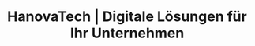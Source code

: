 ---
title: HanovaTech | Digitale Lösungen für Ihr Unternehmen
description: Der Dienstleister für IT-Consulting, Managed Services, Software Solutions und Cybersecurity in Hannover. Ihr Partner für die Digitalisierung Ihres Unternehmens!
heroSection:
  title: Digitale Lösungen für Ihr Unternehmen
  description: Wir finden nachhaltige Lösungen für Ihre digitalen Herausforderungen. Damit Sie sich auf Ihre Arbeit konzentrieren können.
  image: /images/uploads/illustration.png
servicesSection:
  heading: Digitale Lösungen
  title: Alles für Ihren digitalen Arbeitsplatz
  description: Gemeinsam entwickeln wir ein digitales Arbeitsumfeld, welches kurzfristige Verbesserungen und dauerhafte Zuverlässigkeit für Ihre Prozesse bietet.
  services:
    - name: IT-Consulting
      description: Wir unterstützen Sie von der Anforderungsanalyse über Einrichtung bis zur Mitarbeiterschulung in Ihrem Unternehmen.
      icon: <path stroke-linecap="round" stroke-linejoin="round" d="M20.25 8.511c.884.284 1.5 1.128 1.5 2.097v4.286c0 1.136-.847 2.1-1.98 2.193-.34.027-.68.052-1.02.072v3.091l-3-3c-1.354 0-2.694-.055-4.02-.163a2.115 2.115 0 01-.825-.242m9.345-8.334a2.126 2.126 0 00-.476-.095 48.64 48.64 0 00-8.048 0c-1.131.094-1.976 1.057-1.976 2.192v4.286c0 .837.46 1.58 1.155 1.951m9.345-8.334V6.637c0-1.621-1.152-3.026-2.76-3.235A48.455 48.455 0 0011.25 3c-2.115 0-4.198.137-6.24.402-1.608.209-2.76 1.614-2.76 3.235v6.226c0 1.621 1.152 3.026 2.76 3.235.577.075 1.157.14 1.74.194V21l4.155-4.155"></path>
    - name: Managed Services
      description: Wir übernehmen die Einrichtung und die anschließende Betreuung Ihrer IT-Systeme damit Sie es nicht tun müssen.
      icon: <path stroke-linecap="round" stroke-linejoin="round" d="M5.25 14.25h13.5m-13.5 0a3 3 0 01-3-3m3 3a3 3 0 100 6h13.5a3 3 0 100-6m-16.5-3a3 3 0 013-3h13.5a3 3 0 013 3m-19.5 0a4.5 4.5 0 01.9-2.7L5.737 5.1a3.375 3.375 0 012.7-1.35h7.126c1.062 0 2.062.5 2.7 1.35l2.587 3.45a4.5 4.5 0 01.9 2.7m0 0a3 3 0 01-3 3m0 3h.008v.008h-.008v-.008zm0-6h.008v.008h-.008v-.008zm-3 6h.008v.008h-.008v-.008zm0-6h.008v.008h-.008v-.008z"></path>
    - name: Informationssicherheit
      description: Ihre Daten sind die Grundlage Ihres Geschäftsprozesses und wir helfen Ihnen diese abzusichern, um Problemen vorzugreifen.
      icon: <path stroke-linecap="round" stroke-linejoin="round" d="M16.5 10.5V6.75a4.5 4.5 0 10-9 0v3.75m-.75 11.25h10.5a2.25 2.25 0 002.25-2.25v-6.75a2.25 2.25 0 00-2.25-2.25H6.75a2.25 2.25 0 00-2.25 2.25v6.75a2.25 2.25 0 002.25 2.25z"></path>
    - name: Softwareentwicklung
      description: Daten von A nach B. Mit Hilfe von individuell entwickelten Schnittstellen verbinden wir Ihre Systeme miteinander.
      icon: <path stroke-linecap="round" stroke-linejoin="round" d="M6.75 7.5l3 2.25-3 2.25m4.5 0h3m-9 8.25h13.5A2.25 2.25 0 0021 18V6a2.25 2.25 0 00-2.25-2.25H5.25A2.25 2.25 0 003 6v12a2.25 2.25 0 002.25 2.25z"></path>
  carousel:
    - /images/services/M365_Tools.png
    - http://via.placeholder.com/1200x400
teamSection:
  title: Unser Team
  description: Wir sind ein dynamisches und junges Team, welches Ihnen bei der Digitalisierung Ihres Unternehmens mit tatendrang zur Seite steht.
  members:
    - name: Hashem Mahmoud
      role: Geschäftsführer
      specialty: Informationssicherheit
      image: https://profile-images.xing.com/images/ef2bdacbea9777e9ca72e6768dae5d3c-4/hashem-mahmoud.256x256.jpg
    - name: Henry Akmann
      role: Freier Mitarbeiter
      specialty: Softwareentwicklung
      image: https://avatars.githubusercontent.com/u/14221837
---
